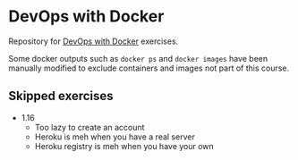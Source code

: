 # DevOps with Docker

Repository for [DevOps with Docker](https://devopswithdocker.com/) exercises.

Some docker outputs such as `docker ps` and `docker images` have been manually modified to exclude containers and images not part of this course.

## Skipped exercises
- 1.16
  - Too lazy to create an account
  - Heroku is meh when you have a real server
  - Heroku registry is meh when you have your own
